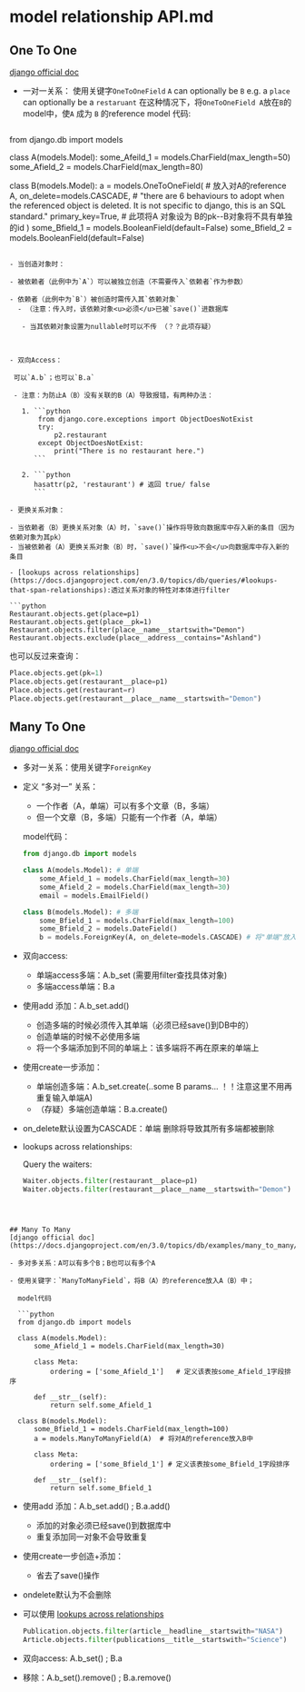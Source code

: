 # model relationship API.md  

## One To One 
[django official doc](https://docs.djangoproject.com/en/3.0/topics/db/examples/one_to_one/)  

- 一对一关系： 使用关键字`OneToOneField`
  `A` can optionally be `B` 
  e.g. a `place` can optionally be a `restaruant`
  在这种情况下，将`OneToOneField A`放在`B`的model中，使`A` 成为 `B` 的reference
  model 代码:  
  
  ```python
from django.db import models
  
  class A(models.Model):
      some_Afeild_1 = models.CharField(max_length=50)
    some_Afield_2 = models.CharField(max_length=80)
  
  class B(models.Model):
      a = models.OneToOneField( # 放入对A的reference
          A,
          on_delete=models.CASCADE, # "there are 6 behaviours to adopt when the referenced object is deleted. It is not specific to django, this is an SQL standard."
          primary_key=True, # 此项将A 对象设为 B的pk--B对象将不具有单独的id
      )
      some_Bfield_1 = models.BooleanField(default=False)
      some_Bfield_2 = models.BooleanField(default=False)
  ```
  
- 当创造对象时：
  
  - 被依赖者（此例中为`A`）可以被独立创造（不需要传入`依赖者`作为参数）
  
  - 依赖者（此例中为`B`）被创造时需传入其`依赖对象` 
    - （注意：传入时，该依赖对象<u>必须</u>已被`save()`进数据库
  
     - 当其依赖对象设置为nullable时可以不传 （？？此项存疑）  
  
       
  
 - 双向Access：

   可以`A.b`；也可以`B.a`

   - 注意：为防止A（B）没有关联的B（A）导致报错，有两种办法：

     1. ```python
         from django.core.exceptions import ObjectDoesNotExist
         try:
             p2.restaurant
         except ObjectDoesNotExist:
             print("There is no restaurant here.")
        ```

     2. ```python
        hasattr(p2, 'restaurant') # 返回 true/ false
        ```

- 更换关系对象：

  - 当依赖者（B）更换关系对象（A）时，`save()`操作将导致向数据库中存入新的条目（因为依赖对象为其pk）
  - 当被依赖者（A）更换关系对象（B）时，`save()`操作<u>不会</u>向数据库中存入新的条目

- [lookups across relationships](https://docs.djangoproject.com/en/3.0/topics/db/queries/#lookups-that-span-relationships):透过关系对象的特性对本体进行filter

  ```python
  Restaurant.objects.get(place=p1)
  Restaurant.objects.get(place__pk=1)
  Restaurant.objects.filter(place__name__startswith="Demon")
  Restaurant.objects.exclude(place__address__contains="Ashland")
  ```

  也可以反过来查询：

  ```python
  Place.objects.get(pk=1)
  Place.objects.get(restaurant__place=p1)
  Place.objects.get(restaurant=r)
  Place.objects.get(restaurant__place__name__startswith="Demon")
  ```

  

## Many To One  

[django official doc](https://docs.djangoproject.com/en/3.0/topics/db/examples/many_to_one/)  

- 多对一关系：使用关键字`ForeignKey`

- 定义 “多对一” 关系：

  - 一个作者（A，单端）可以有多个文章（B，多端）
  - 但一个文章（B，多端）只能有一个作者（A，单端）

  model代码：

  ```python
  from django.db import models
  
  class A(models.Model): # 单端
      some_Afield_1 = models.CharField(max_length=30)
      some_Afield_2 = models.CharField(max_length=30)
      email = models.EmailField()
  
  class B(models.Model): # 多端
      some_Bfield_1 = models.CharField(max_length=100)
      some_Bfield_2 = models.DateField()
      b = models.ForeignKey(A, on_delete=models.CASCADE) # 将"单端"放入多端
  ```

- 双向access:

  - 单端access多端：A.b_set (需要用filter查找具体对象)
  - 多端access单端：B.a

- 使用add 添加：A.b_set.add()

  - 创造多端的时候必须传入其单端（必须已经save()到DB中的）
  - 创造单端的时候不必使用多端
  - 将一个多端添加到不同的单端上：该多端将不再在原来的单端上

- 使用create一步添加：

  - 单端创造多端：A.b_set.create(..some B params... ！！注意这里不用再重复输入单端A)
  - （存疑）多端创造单端：B.a.create()

- on_delete默认设置为CASCADE：单端 删除将导致其所有多端都被删除

- lookups across relationships:

  Query the waiters:

  ```python
  Waiter.objects.filter(restaurant__place=p1)
  Waiter.objects.filter(restaurant__place__name__startswith="Demon")
```
  


## Many To Many  
[django official doc](https://docs.djangoproject.com/en/3.0/topics/db/examples/many_to_many/)  

- 多对多关系：A可以有多个B；B也可以有多个A

- 使用关键字：`ManyToManyField`，将B（A）的reference放入A（B）中；

  model代码

  ```python
  from django.db import models
  
  class A(models.Model):
      some_Afield_1 = models.CharField(max_length=30)
  
      class Meta:
          ordering = ['some_Afield_1']   # 定义该表按some_Afield_1字段排序
  
      def __str__(self):
          return self.some_Afield_1
  
  class B(models.Model):
      some_Bfield_1 = models.CharField(max_length=100)
      a = models.ManyToManyField(A)  # 将对A的reference放入B中
  
      class Meta:
          ordering = ['some_Bfield_1'] # 定义该表按some_Bfield_1字段排序
  
      def __str__(self):
          return self.some_Bfield_1
  ```

- 使用add 添加：A.b_set.add() ; B.a.add()

  - 添加的对象必须已经save()到数据库中
  - 重复添加同一对象不会导致重复

- 使用create一步创造+添加： 

  - 省去了save()操作

- ondelete默认为不会删除

- 可以使用 [lookups across relationships](https://docs.djangoproject.com/en/3.0/topics/db/queries/#lookups-that-span-relationships)

  ```python
  Publication.objects.filter(article__headline__startswith="NASA")
  Article.objects.filter(publications__title__startswith="Science")
  ```

- 双向access: A.b_set() ;  B.a

- 移除：A.b_set().remove() ;  B.a.remove()

  

  